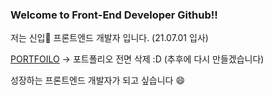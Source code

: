 ### Welcome to Front-End Developer Github!!  

저는 신입🌱  프론트엔드 개발자 입니다. (21.07.01 입사)

[PORTFOILO](https://www.hansolbangul.com "포트폴리오 링크")  -> 포트폴리오 전면 삭제 :D (추후에 다시 만들겠습니다)

성장하는 프론트엔드 개발자가 되고 싶습니다 😄

<!--
**hansolbangul/hansolbangul** is a ✨ _special_ ✨ repository because its `README.md` (this file) appears on your GitHub profile.

Here are some ideas to get you started:

- 🔭 I’m currently working on ...
- 🌱 I’m currently learning ...
- 👯 I’m looking to collaborate on ...
- 🤔 I’m looking for help with ...
- 💬 Ask me about ...
- 📫 How to reach me: ...
- 😄 Pronouns: ...
- ⚡ Fun fact: ...
👋
-->
